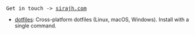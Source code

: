 <samp>
  Get in touch -> <a href="https://sirajh.com">sirajh.com</a>
</samp>

- [dotfiles](./dotfiles): Cross-platform dotfiles (Linux, macOS, Windows). Install with a single command.
